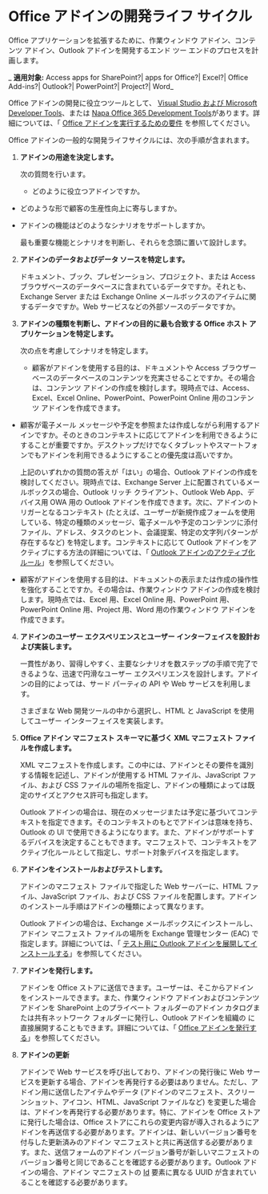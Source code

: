 
# Office アドインの開発ライフ サイクル
Office アプリケーションを拡張するために、作業ウィンドウ アドイン、コンテンツ アドイン、Outlook アドインを開発するエンド ツー エンドのプロセスを計画します。

 _ **適用対象:** Access apps for SharePoint?| apps for Office?| Excel?| Office Add-ins?| Outlook?| PowerPoint?| Project?| Word_

Office アドインの開発に役立つツールとして、 [Visual Studio および Microsoft Developer Tools](https://www.visualstudio.com/features/office-tools-vs)、または [Napa Office 365 Development Tools](https://www.napacloudapp.com/getting-Started.aspx)があります。詳細については、「 [Office アドインを実行するための要件](../../docs/overview/requirements-for-running-office-add-ins.md) を参照してください。

Office アドインの一般的な開発ライフサイクルには、次の手順が含まれます。


1.  **アドインの用途を決定します。**
    
    次の質問を行います。
    
      - どのように役立つアドインですか。 
    
  - どのような形で顧客の生産性向上に寄与しますか。
    
  - アドインの機能はどのようなシナリオをサポートしますか。
    

    最も重要な機能とシナリオを判断し、それらを念頭に置いて設計します。 
    
2.  **アドインのデータおよびデータ ソースを特定します。**
    
    ドキュメント、ブック、プレゼンーション、プロジェクト、または Access ブラウザベースのデータベースに含まれているデータですか。それとも、Exchange Server または Exchange Online メールボックスのアイテムに関するデータですか。Web サービスなどの外部ソースのデータですか。
    
3.  **アドインの種類を判断し、アドインの目的に最も合致する Office ホスト アプリケーションを特定します。**
    
    次の点を考慮してシナリオを特定します。
    
      - 顧客がアドインを使用する目的は、ドキュメントや Access ブラウザー ベースのデータベースのコンテンツを充実させることですか。その場合は、コンテンツ アドインの作成を検討します。現時点では、Access、Excel、Excel Online、PowerPoint、PowerPoint Online 用のコンテンツ アドインを作成できます。
    
  - 顧客が電子メール メッセージや予定を参照または作成しながら利用するアドインですか。そのときのコンテキストに応じてアドインを利用できるようにすることが重要ですか。デスクトップだけでなくタブレットやスマートフォンでもアドインを利用できるようにすることの優先度は高いですか。
    
    上記のいずれかの質問の答えが「はい」の場合、Outlook アドインの作成を検討してください。現時点では、Exchange Server 上に配置されているメールボックスの場合、Outlook リッチ クライアント、Outlook Web App、デバイス用 OWA 用の Outlook アドインを作成できます。次に、アドインのトリガーとなるコンテキスト (たとえば、ユーザーが新規作成フォームを使用している、特定の種類のメッセージ、電子メールや予定のコンテンツに添付ファイル、アドレス、タスクのヒント、会議提案、特定の文字列パターンが存在するなど) を特定します。コンテキストに応じて Outlook アドインをアクティブにする方法の詳細については、「 [Outlook アドインのアクティブ化ルール](../outlook/manifests/activation-rules.md)」を参照してください。
    
  - 顧客がアドインを使用する目的は、ドキュメントの表示または作成の操作性を強化することですか。その場合は、作業ウィンドウ アドインの作成を検討します。現時点では、Excel 用、Excel Online 用、PowerPoint 用、PowerPoint Online 用、Project 用、Word 用の作業ウィンドウ アドインを作成できます。
    
4.  **アドインのユーザー エクスペリエンスとユーザー インターフェイスを設計および実装します。**
    
    一貫性があり、習得しやすく、主要なシナリオを数ステップの手順で完了できるような、迅速で円滑なユーザー エクスペリエンスを設計します。アドインの目的によっては、サード パーティの API や Web サービスを利用します。
    
    さまざまな Web 開発ツールの中から選択し、HTML と JavaScript を使用してユーザー インターフェイスを実装します。
    
5.  **Office アドイン マニフェスト スキーマに基づく XML マニフェスト ファイルを作成します。**
    
    XML マニフェストを作成します。この中には、アドインとその要件を識別する情報を記述し、アドインが使用する HTML ファイル、JavaScript ファイル、および CSS ファイルの場所を指定し、アドインの種類によっては既定のサイズとアクセス許可も指定します。
    
    Outlook アドインの場合は、現在のメッセージまたは予定に基づいてコンテキストを指定できます。そのコンテキストのもとでアドインは意味を持ち、Outlook の UI で使用できるようになります。また、アドインがサポートするデバイスを決定することもできます。マニフェストで、コンテキストをアクティブ化ルールとして指定し、サポート対象デバイスを指定します。
    
6.  **アドインをインストールおよびテストします。**
    
    アドインのマニフェスト ファイルで指定した Web サーバーに、HTML ファイル、JavaScript ファイル、および CSS ファイルを配置します。アドインのインストール手順はアドインの種類によって異なります。
    
    Outlook アドインの場合は、Exchange メールボックスにインストールし、アドイン マニフェスト ファイルの場所を Exchange 管理センター (EAC) で指定します。詳細については、「 [テスト用に Outlook アドインを展開してインストールする](../outlook/testing-and-tips.md)」を参照してください。
    
7.  **アドインを発行します。**
    
    アドインを Office ストアに送信できます。ユーザーは、そこからアドインをインストールできます。また、作業ウィンドウ アドインおよびコンテンツ アドインを SharePoint 上のプライベート フォルダーのアドイン カタログまたは共有ネットワーク フォルダーに発行し、Outlook アドインを組織の に直接展開することもできます。詳細については、「 [Office アドインを発行する](../publish/publish.md)」を参照してください。
    
8.  **アドインの更新**
    
    アドインで Web サービスを呼び出しており、アドインの発行後に Web サービスを更新する場合、アドインを再発行する必要はありません。ただし、アドイン用に送信したアイテムやデータ (アドインのマニフェスト、スクリーンショット、アイコン、HTML、JavaScript ファイルなど) を変更した場合は、アドインを再発行する必要があります。特に、アドインを Office ストアに発行した場合は、Office ストアにこれらの変更内容が導入されるようにアドインを再送信する必要があります。アドインは、新しいバージョン番号を付与した更新済みのアドイン マニフェストと共に再送信する必要があります。また、送信フォームのアドイン バージョン番号が新しいマニフェストのバージョン番号と同じであることを確認する必要があります。Outlook アドインの場合、アドイン マニフェストの [Id](http://msdn.microsoft.com/ja-jp/library/67c4344a-935c-09d6-1282-55ee61a2838b%28Office.15%29.aspx) 要素に異なる UUID が含まれていることを確認する必要があります。
    
